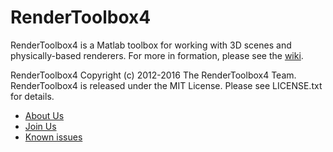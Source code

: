 RenderToolbox4
==============
RenderToolbox4 is a Matlab toolbox for working with 3D scenes and physically-based renderers.  For more in formation, please see the [wiki](https://github.com/RenderToolbox3/RenderToolbox4/wiki).


RenderToolbox4 Copyright (c) 2012-2016 The RenderToolbox4 Team.
RenderToolbox4 is released under the MIT License.
Please see LICENSE.txt for details.
 - [About Us](https://github.com/RenderToolbox3/RenderToolbox4/wiki/wiki/About-Us)
 - [Join Us](https://github.com/RenderToolbox3/RenderToolbox4/wiki/wiki/Join-Us)
 - [Known issues](https://github.com/RenderToolbox3/RenderToolbox4/issues)
